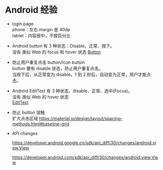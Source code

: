 # Android 经验

- login page  
  phone：左右 margin 是 40dp  
  tablet：内容居中，不按百分比
- Android button 有 3 种状态：Disable、正常、按下。  
  没有 类似 Web 的 focus 和 hover 状态
  [Button](widget/Button.md)

- 防止用户重复点击 button/icon button  
  button 要有 disable 状态，防止用户重复点击。  
  当按下后，从正常变为 disable，1 到 2 秒后，自动变为正常，用户才能点击。
- Android EditText 有 3 种状态，disable、正常、选中(Focus)。  
  没有 类似 Web 的 hover 状态  
   [EditText](widget/EditText.md)
- 防止 button 误触  
   扩大点击区域
  https://material.io/design/layout/spacing-methods.html#baseline-grid

- API changes

  https://developer.android.google.cn/sdk/api_diff/30/changes/android.view.View

  https://developer.android.com/sdk/api_diff/30/changes/android.view.View

